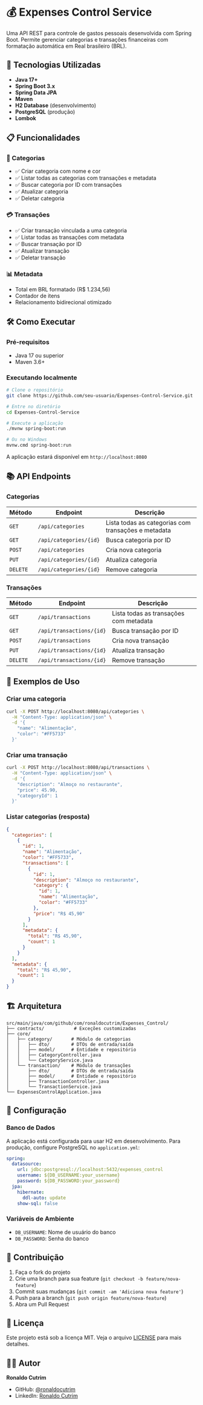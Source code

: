 # 💰 Expenses Control Service

Uma API REST para controle de gastos pessoais desenvolvida com Spring Boot. Permite gerenciar categorias e transações financeiras com formatação automática em Real brasileiro (BRL).

## 🚀 Tecnologias Utilizadas

- **Java 17+**
- **Spring Boot 3.x**
- **Spring Data JPA**
- **Maven**
- **H2 Database** (desenvolvimento)
- **PostgreSQL** (produção)
- **Lombok**

## 📋 Funcionalidades

### 📂 Categorias
- ✅ Criar categoria com nome e cor
- ✅ Listar todas as categorias com transações e metadata
- ✅ Buscar categoria por ID com transações
- ✅ Atualizar categoria
- ✅ Deletar categoria

### 💳 Transações
- ✅ Criar transação vinculada a uma categoria
- ✅ Listar todas as transações com metadata
- ✅ Buscar transação por ID
- ✅ Atualizar transação
- ✅ Deletar transação

### 📊 Metadata
- Total em BRL formatado (R$ 1.234,56)
- Contador de itens
- Relacionamento bidirecional otimizado

## 🛠️ Como Executar

### Pré-requisitos
- Java 17 ou superior
- Maven 3.6+

### Executando localmente
```bash
# Clone o repositório
git clone https://github.com/seu-usuario/Expenses-Control-Service.git

# Entre no diretório
cd Expenses-Control-Service

# Execute a aplicação
./mvnw spring-boot:run

# Ou no Windows
mvnw.cmd spring-boot:run
```

A aplicação estará disponível em `http://localhost:8080`

## 📚 API Endpoints

### Categorias

| Método | Endpoint | Descrição |
|--------|----------|-----------|
| `GET` | `/api/categories` | Lista todas as categorias com transações e metadata |
| `GET` | `/api/categories/{id}` | Busca categoria por ID |
| `POST` | `/api/categories` | Cria nova categoria |
| `PUT` | `/api/categories/{id}` | Atualiza categoria |
| `DELETE` | `/api/categories/{id}` | Remove categoria |

### Transações

| Método | Endpoint | Descrição |
|--------|----------|-----------|
| `GET` | `/api/transactions` | Lista todas as transações com metadata |
| `GET` | `/api/transactions/{id}` | Busca transação por ID |
| `POST` | `/api/transactions` | Cria nova transação |
| `PUT` | `/api/transactions/{id}` | Atualiza transação |
| `DELETE` | `/api/transactions/{id}` | Remove transação |

## 📝 Exemplos de Uso

### Criar uma categoria
```bash
curl -X POST http://localhost:8080/api/categories \
  -H "Content-Type: application/json" \
  -d '{
    "name": "Alimentação",
    "color": "#FF5733"
  }'
```

### Criar uma transação
```bash
curl -X POST http://localhost:8080/api/transactions \
  -H "Content-Type: application/json" \
  -d '{
    "description": "Almoço no restaurante",
    "price": 45.90,
    "categoryId": 1
  }'
```

### Listar categorias (resposta)
```json
{
  "categories": [
    {
      "id": 1,
      "name": "Alimentação",
      "color": "#FF5733",
      "transactions": [
        {
          "id": 1,
          "description": "Almoço no restaurante",
          "category": {
            "id": 1,
            "name": "Alimentação",
            "color": "#FF5733"
          },
          "price": "R$ 45,90"
        }
      ],
      "metadata": {
        "total": "R$ 45,90",
        "count": 1
      }
    }
  ],
  "metadata": {
    "total": "R$ 45,90",
    "count": 1
  }
}
```

## 🏗️ Arquitetura

```
src/main/java/com/github/com/ronaldocutrim/Expenses_Control/
├── contracts/           # Exceções customizadas
├── core/
│   ├── category/       # Módulo de categorias
│   │   ├── dto/        # DTOs de entrada/saída
│   │   ├── model/      # Entidade e repositório
│   │   ├── CategoryController.java
│   │   └── CategoryService.java
│   └── transaction/    # Módulo de transações
│       ├── dto/        # DTOs de entrada/saída
│       ├── model/      # Entidade e repositório
│       ├── TransactionController.java
│       └── TransactionService.java
└── ExpensesControlApplication.java
```

## 🔧 Configuração

### Banco de Dados
A aplicação está configurada para usar H2 em desenvolvimento. Para produção, configure PostgreSQL no `application.yml`:

```yaml
spring:
  datasource:
    url: jdbc:postgresql://localhost:5432/expenses_control
    username: ${DB_USERNAME:your_username}
    password: ${DB_PASSWORD:your_password}
  jpa:
    hibernate:
      ddl-auto: update
    show-sql: false
```

### Variáveis de Ambiente
- `DB_USERNAME`: Nome de usuário do banco
- `DB_PASSWORD`: Senha do banco

## 🤝 Contribuição

1. Faça o fork do projeto
2. Crie uma branch para sua feature (`git checkout -b feature/nova-feature`)
3. Commit suas mudanças (`git commit -am 'Adiciona nova feature'`)
4. Push para a branch (`git push origin feature/nova-feature`)
5. Abra um Pull Request

## 📄 Licença

Este projeto está sob a licença MIT. Veja o arquivo [LICENSE](LICENSE) para mais detalhes.

## 👨‍💻 Autor

**Ronaldo Cutrim**
- GitHub: [@ronaldocutrim](https://github.com/ronaldocutrim)
- LinkedIn: [Ronaldo Cutrim](https://linkedin.com/in/ronaldocutrim)